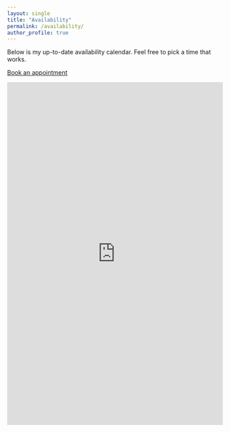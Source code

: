 ```yaml
---
layout: single
title: "Availability"
permalink: /availability/
author_profile: true
---
```


Below is my up-to-date availability calendar. Feel free to pick a time that works.

<p>
  <a class="btn btn--primary" href="https://calendar.app.google/rbrkCokvTAM6tb7i7" target="_blank" rel="noopener" aria-label="Book an appointment (opens in a new tab)">
    Book an appointment
  </a>
</p>

<iframe
  src="https://calendar.google.com/calendar/embed?src=90e3e7baecc6c8fb063ea0e230c0040bfe5ce8d086c944a9351720d1e9d72b9e%40group.calendar.google.com&ctz=America%2FChicago&mode=WEEK"
  style="border:0;width:100%;height:800px;"
  frameborder="0"
  scrolling="no"
  loading="lazy"
  referrerpolicy="no-referrer-when-downgrade"
  aria-label="Availability Calendar"
></iframe>
